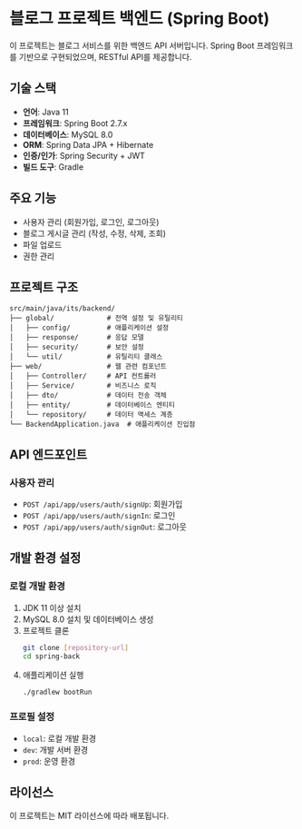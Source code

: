 # 블로그 프로젝트 백엔드 (Spring Boot)

이 프로젝트는 블로그 서비스를 위한 백엔드 API 서버입니다. Spring Boot 프레임워크를 기반으로 구현되었으며, RESTful API를 제공합니다.

## 기술 스택

- **언어**: Java 11
- **프레임워크**: Spring Boot 2.7.x
- **데이터베이스**: MySQL 8.0
- **ORM**: Spring Data JPA + Hibernate
- **인증/인가**: Spring Security + JWT
- **빌드 도구**: Gradle

## 주요 기능

- 사용자 관리 (회원가입, 로그인, 로그아웃)
- 블로그 게시글 관리 (작성, 수정, 삭제, 조회)
- 파일 업로드
- 권한 관리

## 프로젝트 구조

```
src/main/java/its/backend/
├── global/             # 전역 설정 및 유틸리티
│   ├── config/         # 애플리케이션 설정
│   ├── response/       # 응답 모델
│   ├── security/       # 보안 설정
│   └── util/           # 유틸리티 클래스
├── web/                # 웹 관련 컴포넌트
│   ├── Controller/     # API 컨트롤러
│   ├── Service/        # 비즈니스 로직
│   ├── dto/            # 데이터 전송 객체
│   ├── entity/         # 데이터베이스 엔티티
│   └── repository/     # 데이터 액세스 계층
└── BackendApplication.java  # 애플리케이션 진입점
```

## API 엔드포인트

### 사용자 관리

- `POST /api/app/users/auth/signUp`: 회원가입
- `POST /api/app/users/auth/signIn`: 로그인
- `POST /api/app/users/auth/signOut`: 로그아웃

## 개발 환경 설정

### 로컬 개발 환경

1. JDK 11 이상 설치
2. MySQL 8.0 설치 및 데이터베이스 생성
3. 프로젝트 클론
   ```bash
   git clone [repository-url]
   cd spring-back
   ```
4. 애플리케이션 실행
   ```bash
   ./gradlew bootRun
   ```

### 프로필 설정

- `local`: 로컬 개발 환경
- `dev`: 개발 서버 환경
- `prod`: 운영 환경

## 라이선스

이 프로젝트는 MIT 라이선스에 따라 배포됩니다.
